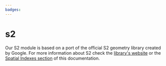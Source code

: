 ```yaml
---
badges:
---
```

# s2

Our S2 module is based on a port of the official S2 geometry library created by Google. For more information about S2 check the [library's website](http://s2geometry.io/) or the [Spatial Indexes section](https://docs.carto.com/data-and-analysis/analytics-toolbox-for-snowflake/key-concepts/spatial-indexes#s2) of this documentation.
